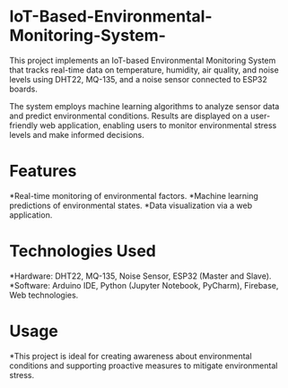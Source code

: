 # IoT-Based-Environmental-Monitoring-System-
This project implements an IoT-based Environmental Monitoring System that tracks real-time data on temperature, humidity, air quality, and noise levels using DHT22, MQ-135, and a noise sensor connected to ESP32 boards.

The system employs machine learning algorithms to analyze sensor data and predict environmental conditions. Results are displayed on a user-friendly web application, enabling users to monitor environmental stress levels and make informed decisions.

# Features
  *Real-time monitoring of environmental factors.
  *Machine learning predictions of environmental states.
  *Data visualization via a web application.

# Technologies Used
  *Hardware: DHT22, MQ-135, Noise Sensor, ESP32 (Master and Slave).
  *Software: Arduino IDE, Python (Jupyter Notebook, PyCharm), Firebase, Web           technologies.

# Usage
  *This project is ideal for creating awareness about environmental conditions and    supporting proactive measures to mitigate environmental stress.
